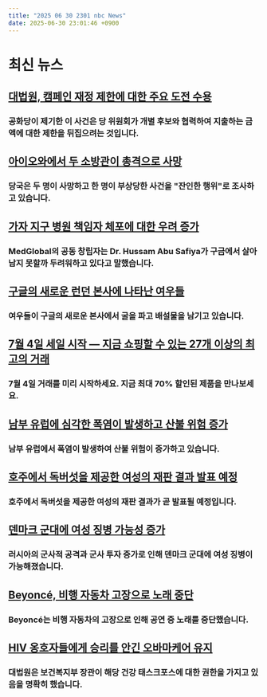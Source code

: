 ```yaml
---
title: "2025 06 30 2301 nbc News"
date: 2025-06-30 23:01:46 +0900
---
```


# 최신 뉴스

## [대법원, 캠페인 재정 제한에 대한 주요 도전 수용](https://www.nbcnews.com/politics/supreme-court/supreme-court-takes-major-new-challenge-campaign-finance-restrictions-rcna214523)
### 공화당이 제기한 이 사건은 당 위원회가 개별 후보와 협력하여 지출하는 금액에 대한 제한을 뒤집으려는 것입니다.
## [아이오와에서 두 소방관이 총격으로 사망](https://www.nbcnews.com/news/us-news/2-firefighters-killed-idaho-suspected-gunman-started-fire-ambush-autho-rcna215860)
### 당국은 두 명이 사망하고 한 명이 부상당한 사건을 "잔인한 행위"로 조사하고 있습니다.
## [가자 지구 병원 책임자 체포에 대한 우려 증가](https://www.nbcnews.com/world/middle-east/video-gaza-doctor-arrest-israeli-soldiers-safety-concerns-rcna215175)
### MedGlobal의 공동 창립자는 Dr. Hussam Abu Safiya가 구금에서 살아남지 못할까 두려워하고 있다고 말했습니다.
## [구글의 새로운 런던 본사에 나타난 여우들](https://www.nbcnews.com/world/united-kingdom/foxes-are-unexpected-visitors-googles-new-uk-headquarters-rcna212544)
### 여우들이 구글의 새로운 본사에서 굴을 파고 배설물을 남기고 있습니다.
## [7월 4일 세일 시작 — 지금 쇼핑할 수 있는 27개 이상의 최고의 거래](https://www.nbcnews.com/select/shopping/best-early-4th-of-july-sales-rcna215557)
### 7월 4일 거래를 미리 시작하세요. 지금 최대 70% 할인된 제품을 만나보세요.
## [남부 유럽에 심각한 폭염이 발생하고 산불 위험 증가](https://www.nbcnews.com/world/europe/severe-heat-wave-hits-southern-europe-raises-wildfire-risks-rcna215892)
### 남부 유럽에서 폭염이 발생하여 산불 위험이 증가하고 있습니다.
## [호주에서 독버섯을 제공한 여성의 재판 결과 발표 예정](https://www.nbcnews.com/world/australia/australia-mushroom-poisoning-case-verdict-due-murder-trial-rcna215888)
### 호주에서 독버섯을 제공한 여성의 재판 결과가 곧 발표될 예정입니다.
## [덴마크 군대에 여성 징병 가능성 증가](https://www.nbcnews.com/world/europe/women-can-drafted-danish-military-russian-aggression-military-investme-rcna215883)
### 러시아의 군사적 공격과 군사 투자 증가로 인해 덴마크 군대에 여성 징병이 가능해졌습니다.
## [Beyoncé, 비행 자동차 고장으로 노래 중단](https://www.nbcnews.com/pop-culture/pop-culture-news/beyonce-cuts-song-short-flying-car-malfunctions-rcna215793)
### Beyoncé는 비행 자동차의 고장으로 인해 공연 중 노래를 중단했습니다.
## [HIV 옹호자들에게 승리를 안긴 오바마케어 유지](https://www.nbcnews.com/nbc-out/out-health-and-wellness/maintaining-obamacare-pillar-supreme-court-hands-win-hiv-advocates-rcna212157)
### 대법원은 보건복지부 장관이 해당 건강 태스크포스에 대한 권한을 가지고 있음을 명확히 했습니다.